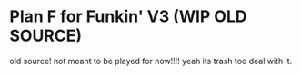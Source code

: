 # Plan F for Funkin' V3 (WIP OLD SOURCE)
old source! not meant to be played for now!!!!
yeah its trash too deal with it.